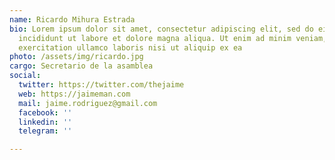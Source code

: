 ```yaml
---
name: Ricardo Mihura Estrada
bio: Lorem ipsum dolor sit amet, consectetur adipiscing elit, sed do eiusmod tempor
  incididunt ut labore et dolore magna aliqua. Ut enim ad minim veniam, quis nostrud
  exercitation ullamco laboris nisi ut aliquip ex ea
photo: /assets/img/ricardo.jpg
cargo: Secretario de la asamblea
social:
  twitter: https://twitter.com/thejaime
  web: https://jaimeman.com
  mail: jaime.rodriguez@gmail.com
  facebook: ''
  linkedin: ''
  telegram: ''

---
```

